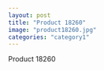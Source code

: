 ```yaml
---
layout: post
title: "Product 18260"
image: "product18260.jpg"
categories: "category1"
---
```

Product 18260
